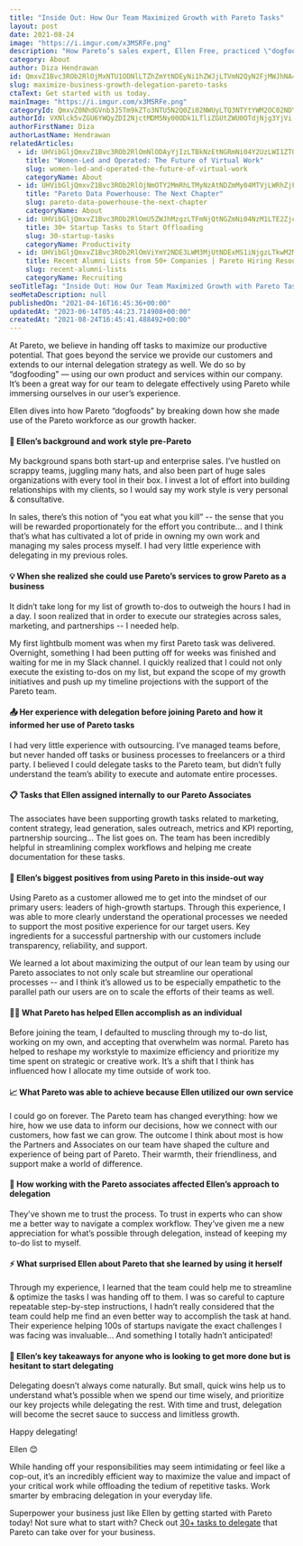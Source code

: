 ```yaml
---
title: "Inside Out: How Our Team Maximized Growth with Pareto Tasks"
layout: post
date: 2021-08-24
image: "https://i.imgur.com/x3MSRFe.png"
description: "How Pareto’s sales expert, Ellen Free, practiced \"dogfooding\" by utilizing Pareto Tasks to maximize Pareto’s business growth and master her skills in delegation."
category: About
author: Diza Hendrawan
id: QmxvZ1Bvc3ROb2RlOjMxNTU1ODNlLTZhZmYtNDEyNi1hZWJjLTVmN2QyN2FjMWJhNA==
slug: maximize-business-growth-delegation-pareto-tasks
ctaText: Get started with us today.
mainImage: "https://i.imgur.com/x3MSRFe.png"
categoryId: QmxvZ0NhdGVnb3J5Tm9kZTo3NTU5N2Q0Zi02NWUyLTQ3NTYtYWM2OC02NDY0MTFkMGE0ZWE=
authorId: VXNlck5vZGU6YWQyZDI2NjctMDM5Ny00ODk1LTliZGUtZWU0OTdjNjg3YjVi
authorFirstName: Diza
authorLastName: Hendrawan
relatedArticles:
  - id: UHVibGljQmxvZ1Bvc3ROb2RlOmNlODAyYjIzLTBkNzEtNGRmNi04Y2UzLWI1ZTQ4NTFiNWVmYg==
    title: "Women-Led and Operated: The Future of Virtual Work"
    slug: women-led-and-operated-the-future-of-virtual-work
    categoryName: About
  - id: UHVibGljQmxvZ1Bvc3ROb2RlOjNmOTY2MmRhLTMyNzAtNDZmMy04MTVjLWRhZjFlYjk4Y2Y2NA==
    title: "Pareto Data Powerhouse: The Next Chapter"
    slug: pareto-data-powerhouse-the-next-chapter
    categoryName: About
  - id: UHVibGljQmxvZ1Bvc3ROb2RlOmU5ZWJhMzgzLTFmNjQtNGZmNi04NzM1LTE2Zjc5ZDg0ZWI3ZQ==
    title: 30+ Startup Tasks to Start Offloading
    slug: 30-startup-tasks
    categoryName: Productivity
  - id: UHVibGljQmxvZ1Bvc3ROb2RlOmViYmY2NDE3LWM3MjUtNDExMS1iNjgzLTkwM2M3MTY1YzAxYQ==
    title: Recent Alumni Lists from 50+ Companies | Pareto Hiring Resource
    slug: recent-alumni-lists
    categoryName: Recruiting
seoTitleTag: "Inside Out: How Our Team Maximized Growth with Pareto Tasks"
seoMetaDescription: null
publishedOn: "2021-04-16T16:45:36+00:00"
updatedAt: "2023-06-14T05:44:23.714908+00:00"
createdAt: "2021-08-24T16:45:41.488492+00:00"
---
```

At Pareto, we believe in handing off tasks to maximize our productive potential. That goes beyond the service we provide our customers and extends to our internal delegation strategy as well. We do so by “dogfooding” — using our own product and services within our company. It’s been a great way for our team to delegate effectively using Pareto while immersing ourselves in our user’s experience. 

Ellen dives into how Pareto “dogfoods” by breaking down how she made use of the Pareto workforce as our growth hacker. 

#### 💼 Ellen’s background and work style pre-Pareto

My background spans both start-up and enterprise sales. I’ve hustled on scrappy teams, juggling many hats, and also been part of huge sales organizations with every tool in their box. I invest a lot of effort into building relationships with my clients, so I would say my work style is very personal & consultative. 

In sales, there’s this notion of “you eat what you kill” -- the sense that you will be rewarded proportionately for the effort you contribute... and I think that’s what has cultivated a lot of pride in owning my own work and managing my sales process myself. I had very little experience with delegating in my previous roles.

#### 💡 When she realized she could use Pareto’s services to grow Pareto as a business

It didn’t take long for my list of growth to-dos to outweigh the hours I had in a day. I soon realized that in order to execute our strategies across sales, marketing, and partnerships -- I needed help. 

My first lightbulb moment was when my first Pareto task was delivered. Overnight, something I had been putting off for weeks was finished and waiting for me in my Slack channel. I quickly realized that I could not only execute the existing to-dos on my list, but expand the scope of my growth initiatives and push up my timeline projections with the support of the Pareto team.

#### 📤 Her experience with delegation before joining Pareto and how it informed her use of Pareto tasks

I had very little experience with outsourcing. I’ve managed teams before, but never handed off tasks or business processes to freelancers or a third party. I believed I could delegate tasks to the Pareto team, but didn’t fully understand the team’s ability to execute and automate entire processes. 

#### 📋 Tasks that Ellen assigned internally to our Pareto Associates

The associates have been supporting growth tasks related to marketing, content strategy, lead generation, sales outreach, metrics and KPI reporting, partnership sourcing... The list goes on. The team has been incredibly helpful in streamlining complex workflows and helping me create documentation for these tasks.

#### 👏 Ellen’s biggest positives from using Pareto in this inside-out way

Using Pareto as a customer allowed me to get into the mindset of our primary users: leaders of high-growth startups. Through this experience, I was able to more clearly understand the operational processes we needed to support the most positive experience for our target users. Key ingredients for a successful partnership with our customers include transparency, reliability, and support. 

We learned a lot about maximizing the output of our lean team by using our Pareto associates to not only scale but streamline our operational processes -- and I think it’s allowed us to be especially empathetic to the parallel path our users are on to scale the efforts of their teams as well.

#### 🏋️‍♀️ What Pareto has helped Ellen accomplish as an individual

Before joining the team, I defaulted to muscling through my to-do list, working on my own, and accepting that overwhelm was normal. Pareto has helped to reshape my workstyle to maximize efficiency and prioritize my time spent on strategic or creative work. It’s a shift that I think has influenced how I allocate my time outside of work too.

#### 📈 What Pareto was able to achieve because Ellen utilized our own service

I could go on forever. The Pareto team has changed everything: how we hire, how we use data to inform our decisions, how we connect with our customers, how fast we can grow. The outcome I think about most is how the Partners and Associates on our team have shaped the culture and experience of being part of Pareto. Their warmth, their friendliness, and support make a world of difference.

#### 🤝 How working with the Pareto associates affected Ellen’s approach to delegation

They’ve shown me to trust the process. To trust in experts who can show me a better way to navigate a complex workflow. They’ve given me a new appreciation for what’s possible through delegation, instead of keeping my to-do list to myself.

#### ⚡️ What surprised Ellen about Pareto that she learned by using it herself

Through my experience, I learned that the team could help me to streamline & optimize the tasks I was handing off to them. I was so careful to capture repeatable step-by-step instructions, I hadn’t really considered that the team could help me find an even better way to accomplish the task at hand. Their experience helping 100s of startups navigate the exact challenges I was facing was invaluable... And something I totally hadn’t anticipated!

#### 📝 Ellen’s key takeaways for anyone who is looking to get more done but is hesitant to start delegating

Delegating doesn’t always come naturally. But small, quick wins help us to understand what’s possible when we spend our time wisely, and prioritize our key projects while delegating the rest. With time and trust, delegation will become the secret sauce to success and limitless growth.

Happy delegating!

Ellen 😊

While handing off your responsibilities may seem intimidating or feel like a cop-out, it’s an incredibly efficient way to maximize the value and impact of your critical work while offloading the tedium of repetitive tasks. Work smarter by embracing delegation in your everyday life.

Superpower your business just like Ellen by getting started with Pareto today! Not sure what to start with? Check out [30+ tasks to delegate](https://www.notion.so/hellopareto/8516750429054ceb8965cacc41cf2219?v=9b4e68c0a36043b19e58cb3bd5ecbbba) that Pareto can take over for your business.
